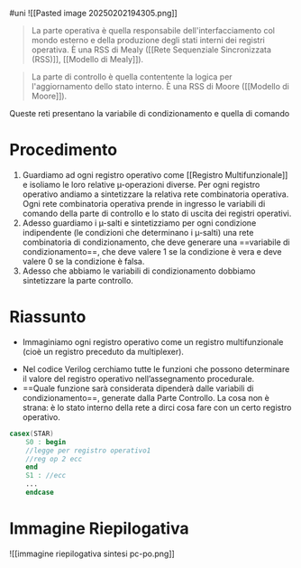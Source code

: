 #uni 
![[Pasted image 20250202194305.png]]
>La parte operativa è quella responsabile dell'interfacciamento col mondo esterno e della produzione degli stati interni dei registri operativa.
>È una RSS di Mealy ([[Rete Sequenziale Sincronizzata (RSS)]], [[Modello di Mealy]]).

>La parte di controllo è quella contentente la logica per l'aggiornamento dello stato interno.
>È una RSS di Moore ([[Modello di Moore]]).

Queste reti presentano la variabile di condizionamento e quella di comando
# Procedimento
1. Guardiamo ad ogni registro operativo come [[Registro Multifunzionale]] e isoliamo le loro relative µ-operazioni diverse. Per ogni registro operativo andiamo a sintetizzare la relativa rete combinatoria operativa. Ogni rete combinatoria operativa prende in ingresso le variabili di comando della parte di controllo e lo stato di uscita dei registri operativi.
2. Adesso guardiamo i µ-salti e sintetizziamo per ogni condizione indipendente (le condizioni che determinano i µ-salti) una rete combinatoria di condizionamento, che deve generare una ==variabile di condizionamento==, che deve valere $1$ se la condizione è vera e deve valere $0$ se la condizione è falsa.
3. Adesso che abbiamo le variabili di condizionamento dobbiamo sintetizzare la parte controllo.
# Riassunto
- Immaginiamo ogni registro operativo come un registro multifunzionale (cioè un registro preceduto da multiplexer).
* Nel codice Verilog cerchiamo tutte le funzioni che possono determinare il valore del registro operativo nell’assegnamento procedurale.
* ==Quale funzione sarà considerata dipenderà dalle variabili di condizionamento==, generate dalla Parte Controllo. La cosa non è strana: è lo stato interno della rete a dirci cosa fare con un certo registro operativo.
```Verilog
casex(STAR)
	S0 : begin 
	//legge per registro operativo1
	//reg op 2 ecc
	end
	S1 : //ecc
	...
	endcase
```
# Immagine Riepilogativa
![[immagine riepilogativa sintesi pc-po.png]]
